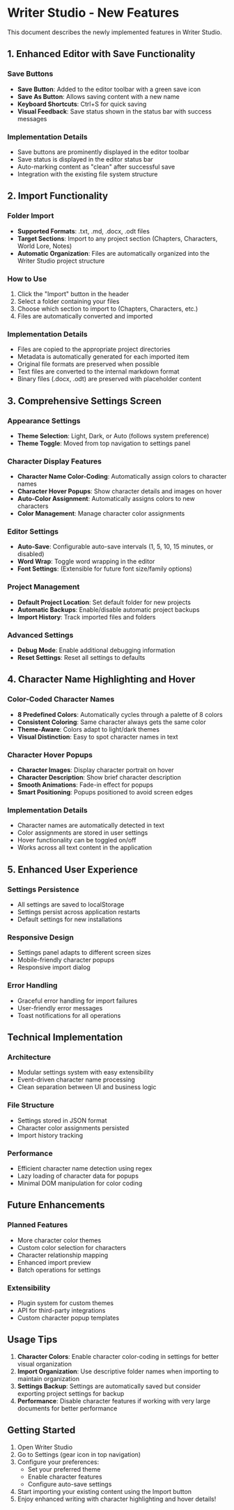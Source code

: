 # Writer Studio - New Features

This document describes the newly implemented features in Writer Studio.

## 1. Enhanced Editor with Save Functionality

### Save Buttons
- **Save Button**: Added to the editor toolbar with a green save icon
- **Save As Button**: Allows saving content with a new name
- **Keyboard Shortcuts**: Ctrl+S for quick saving
- **Visual Feedback**: Save status shown in the status bar with success messages

### Implementation Details
- Save buttons are prominently displayed in the editor toolbar
- Save status is displayed in the editor status bar
- Auto-marking content as "clean" after successful save
- Integration with the existing file system structure

## 2. Import Functionality

### Folder Import
- **Supported Formats**: .txt, .md, .docx, .odt files
- **Target Sections**: Import to any project section (Chapters, Characters, World Lore, Notes)
- **Automatic Organization**: Files are automatically organized into the Writer Studio project structure

### How to Use
1. Click the "Import" button in the header
2. Select a folder containing your files
3. Choose which section to import to (Chapters, Characters, etc.)
4. Files are automatically converted and imported

### Implementation Details
- Files are copied to the appropriate project directories
- Metadata is automatically generated for each imported item
- Original file formats are preserved when possible
- Text files are converted to the internal markdown format
- Binary files (.docx, .odt) are preserved with placeholder content

## 3. Comprehensive Settings Screen

### Appearance Settings
- **Theme Selection**: Light, Dark, or Auto (follows system preference)
- **Theme Toggle**: Moved from top navigation to settings panel

### Character Display Features
- **Character Name Color-Coding**: Automatically assign colors to character names
- **Character Hover Popups**: Show character details and images on hover
- **Auto-Color Assignment**: Automatically assigns colors to new characters
- **Color Management**: Manage character color assignments

### Editor Settings
- **Auto-Save**: Configurable auto-save intervals (1, 5, 10, 15 minutes, or disabled)
- **Word Wrap**: Toggle word wrapping in the editor
- **Font Settings**: (Extensible for future font size/family options)

### Project Management
- **Default Project Location**: Set default folder for new projects
- **Automatic Backups**: Enable/disable automatic project backups
- **Import History**: Track imported files and folders

### Advanced Settings
- **Debug Mode**: Enable additional debugging information
- **Reset Settings**: Reset all settings to defaults

## 4. Character Name Highlighting and Hover

### Color-Coded Character Names
- **8 Predefined Colors**: Automatically cycles through a palette of 8 colors
- **Consistent Coloring**: Same character always gets the same color
- **Theme-Aware**: Colors adapt to light/dark themes
- **Visual Distinction**: Easy to spot character names in text

### Character Hover Popups
- **Character Images**: Display character portrait on hover
- **Character Description**: Show brief character description
- **Smooth Animations**: Fade-in effect for popups
- **Smart Positioning**: Popups positioned to avoid screen edges

### Implementation Details
- Character names are automatically detected in text
- Color assignments are stored in user settings
- Hover functionality can be toggled on/off
- Works across all text content in the application

## 5. Enhanced User Experience

### Settings Persistence
- All settings are saved to localStorage
- Settings persist across application restarts
- Default settings for new installations

### Responsive Design
- Settings panel adapts to different screen sizes
- Mobile-friendly character popups
- Responsive import dialog

### Error Handling
- Graceful error handling for import failures
- User-friendly error messages
- Toast notifications for all operations

## Technical Implementation

### Architecture
- Modular settings system with easy extensibility
- Event-driven character name processing
- Clean separation between UI and business logic

### File Structure
- Settings stored in JSON format
- Character color assignments persisted
- Import history tracking

### Performance
- Efficient character name detection using regex
- Lazy loading of character data for popups
- Minimal DOM manipulation for color coding

## Future Enhancements

### Planned Features
- More character color themes
- Custom color selection for characters
- Character relationship mapping
- Enhanced import preview
- Batch operations for settings

### Extensibility
- Plugin system for custom themes
- API for third-party integrations
- Custom character popup templates

## Usage Tips

1. **Character Colors**: Enable character color-coding in settings for better visual organization
2. **Import Organization**: Use descriptive folder names when importing to maintain organization
3. **Settings Backup**: Settings are automatically saved but consider exporting project settings for backup
4. **Performance**: Disable character features if working with very large documents for better performance

## Getting Started

1. Open Writer Studio
2. Go to Settings (gear icon in top navigation)
3. Configure your preferences:
   - Set your preferred theme
   - Enable character features
   - Configure auto-save settings
4. Start importing your existing content using the Import button
5. Enjoy enhanced writing with character highlighting and hover details!